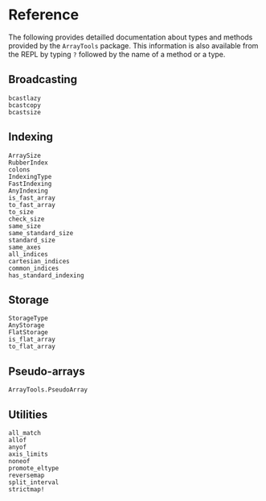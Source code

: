 # Reference

The following provides detailled documentation about types and methods provided
by the `ArrayTools` package.  This information is also available from the
REPL by typing `?` followed by the name of a method or a type.


## Broadcasting

```@docs
bcastlazy
bcastcopy
bcastsize
```

## Indexing

```@docs
ArraySize
RubberIndex
colons
IndexingType
FastIndexing
AnyIndexing
is_fast_array
to_fast_array
to_size
check_size
same_size
same_standard_size
standard_size
same_axes
all_indices
cartesian_indices
common_indices
has_standard_indexing
```

## Storage

```@docs
StorageType
AnyStorage
FlatStorage
is_flat_array
to_flat_array
```

## Pseudo-arrays

```@docs
ArrayTools.PseudoArray
```


## Utilities

```@docs
all_match
allof
anyof
axis_limits
noneof
promote_eltype
reversemap
split_interval
strictmap!
```
